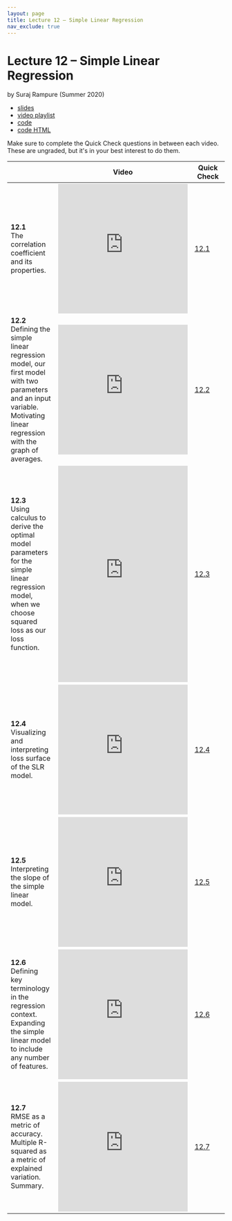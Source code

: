 ```yaml
---
layout: page
title: Lecture 12 – Simple Linear Regression
nav_exclude: true
---
```


# Lecture 12 – Simple Linear Regression

by Suraj Rampure (Summer 2020)

- [slides](https://docs.google.com/presentation/d/1aShmrYee4eV8FCWbdNRVrevahBRqsAQSudMbuSXLHFM/edit#slide=id.p)
- [video playlist](https://www.youtube.com/playlist?list=PLQCcNQgUcDfrPvqEpxSC3iJTelL3KyYyo)
- [code](https://data100.datahub.berkeley.edu/hub/user-redirect/git-sync?repo=https://github.com/DS-100/su20&subPath=lecture/lec12/)
- [code HTML](../../resources/assets/lectures/lec12/lec12.html)

Make sure to complete the Quick Check questions in between each video. These are ungraded, but it's in your best interest to do them.

<table>
<colgroup>
<col style="width: 25%" />
<col style="width: 25%" />
<col style="width: 25%" />
</colgroup>
<thead>
<tr class="header">
<th></th>
<th>Video</th>
<th>Quick Check</th>
</tr>
</thead>
<tbody>
<tr>
<td><strong>12.1</strong> <br>The correlation coefficient and its properties.</td>
<td><iframe width="300" height="300" height src="https://youtube.com/embed/6RmAOKEVPeQ" frameborder="0" allow="accelerometer; autoplay; encrypted-media; gyroscope; picture-in-picture" allowfullscreen></iframe></td>
<td><a href="https://docs.google.com/forms/d/e/1FAIpQLSe91tViJoRXuAPEt373CBeQVZkSLgGQot4HOKYtvQ9uqvUqPw/viewform" target="\_blank">12.1</a></td>
</tr>
<tr>
<td><strong>12.2</strong> <br>Defining the simple linear regression model, our first model with two parameters and an input variable. Motivating linear regression with the graph of averages.</td>
<td><iframe width="300" height="300" height src="https://youtube.com/embed/crDa6Y34r3A" frameborder="0" allow="accelerometer; autoplay; encrypted-media; gyroscope; picture-in-picture" allowfullscreen></iframe></td>
<td><a href="https://docs.google.com/forms/d/e/1FAIpQLSdVxSEerA09XK38TnszCl4lLx7ev4FBLH_ztd8vypmxi0t8Fg/viewform" target="\_blank">12.2</a></td>
</tr>
<tr>
<td><strong>12.3</strong> <br>Using calculus to derive the optimal model parameters for the simple linear regression model, when we choose squared loss as our loss function.</td>
<td><iframe width="300" height="500" height src="https://youtube.com/embed/7hVK78Ir618" frameborder="0" allow="accelerometer; autoplay; encrypted-media; gyroscope; picture-in-picture" allowfullscreen></iframe></td>
<td><a href="https://docs.google.com/forms/d/e/1FAIpQLSfB9-q8n2yCKzJA5SDXmlc0ymHmAORSpjaoyBCPVyMbaG4xhw/viewform" target="\_blank">12.3</a></td>
</tr>
<tr>
<td><strong>12.4</strong> <br>Visualizing and interpreting loss surface of the SLR model.</td>
<td><iframe width="300" height="300" height src="https://youtube.com/embed/K3e19T_Z9JU" frameborder="0" allow="accelerometer; autoplay; encrypted-media; gyroscope; picture-in-picture" allowfullscreen></iframe></td>
<td><a href="https://docs.google.com/forms/d/e/1FAIpQLSeszzmYyRBQ0ADJ0ixJvRusTMaFf0qai8q16deeQmY5o_PWpQ/viewform" target="\_blank">12.4</a></td>
</tr>
<tr>
<td><strong>12.5</strong> <br>Interpreting the slope of the simple linear model. </td>
<td><iframe width="300" height="300" height src="https://youtube.com/embed/dKI_lDXDzvI" frameborder="0" allow="accelerometer; autoplay; encrypted-media; gyroscope; picture-in-picture" allowfullscreen></iframe></td>
<td><a href="https://docs.google.com/forms/d/e/1FAIpQLSekCeAkcdussnx4zyEvGaAtvaxOGUQ6sPem8UdUloPMvwYmYA/viewform" target="\_blank">12.5</a></td>
</tr>
<tr>
<td><strong>12.6</strong> <br>Defining key terminology in the regression context. Expanding the simple linear model to include any number of features.</td>
<td><iframe width="300" height="300" height src="https://youtube.com/embed/LHbuY63Bh_0" frameborder="0" allow="accelerometer; autoplay; encrypted-media; gyroscope; picture-in-picture" allowfullscreen></iframe></td>
<td><a href="https://docs.google.com/forms/d/e/1FAIpQLSckP-RY6u4CmgtibM5urc6wWf9uQPzv5KoXGYy-lendLqD5AA/viewform" target="\_blank">12.6</a></td>
</tr>
<tr>
<td><strong>12.7</strong> <br>RMSE as a metric of accuracy. Multiple R-squared as a metric of explained variation. Summary.</td>
<td><iframe width="300" height="300" height src="https://youtube.com/embed/1jLglngUYUM" frameborder="0" allow="accelerometer; autoplay; encrypted-media; gyroscope; picture-in-picture" allowfullscreen></iframe></td>
<td><a href="https://docs.google.com/forms/d/e/1FAIpQLSdSTtOCwge1ShGlEKJucXS2XLKXQNyooKpJ7UAa5EgHv9D61g/viewform" target="\_blank">12.7</a></td>
</tr>
